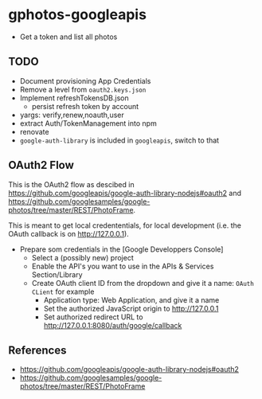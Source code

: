 # gphotos-googleapis

- Get a token and list all photos

## TODO

- Document provisioning App Credentials
- Remove a level from `oauth2.keys.json`
- Implement refreshTokensDB.json
  - persist refresh token by account
- yargs: verify,renew,noauth,user
- extract Auth/TokenManagement into npm
- renovate
- `google-auth-library` is included in `googleapis`, switch to that

## OAuth2 Flow

This is the OAuth2 flow as descibed in <https://github.com/googleapis/google-auth-library-nodejs#oauth2> and <https://github.com/googlesamples/google-photos/tree/master/REST/PhotoFrame>.

This is meant to get local credententials, for local development (i.e. the OAuth callback is on <http://127.0.0.1>).

- Prepare som credentials in the [Google Developpers Console]
  - Select a (possibly new) project
  - Enable the API's you want to use in the APIs & Services Section/Library
  - Create OAuth client ID from the dropdown and give it a  name: `OAuth CLient` for example
    - Application type: Web Application, and give it a name
    - Set the authorized JavaScript origin to <http://127.0.0.1>
    - Set authorized redirect URL to <http://127.0.0.1:8080/auth/google/callback>

## References

- <https://github.com/googleapis/google-auth-library-nodejs#oauth2>
- <https://github.com/googlesamples/google-photos/tree/master/REST/PhotoFrame>
